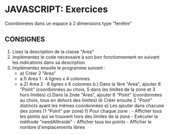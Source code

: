 # JAVASCRIPT: Exercices

Coordonnées dans un espace à 2 dimensions type "fenêtre"

## CONSIGNES

1. Lisez la description de la classe "Area"
2. Implémentez le code nécessaire à son bon fonctionnement en suivant les indications dans sa descirption
3. Implémentez ensuite le programme suivant :
   * a) Créer 2 "Area"
   * a.1) Area 1 : 4 lignes x 4 colonnes
   * a.2) Area 2 : 8 lignes x 6 colonnes
   b.) Dans la 1ère "Area", ajouter 8 "Point" (coordonnées au choix, 5 dans les limites de la zone et 3 hors limites)
   c) Dans la 2nde "Area", ajouter 6 "Point" (coordonnées au choix, tous en dehors des limites)
   d) Créer ensuite 2 "Point" distincts ayant les mêmes coordonnées
   e) Les ajouter dans chacune des zones (1 "Point" par zone)
   f) Pour chaque zone : - Afficher tous les points qui se trouvent hors des limites de la zone - Exécuter la méthode "needAllInside" - Afficher tous les points - Afficher le nombre d'emplacements libres

